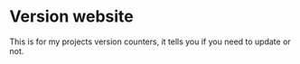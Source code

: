 # Version website
This is for my projects version counters, it tells you if you need to update or not.
